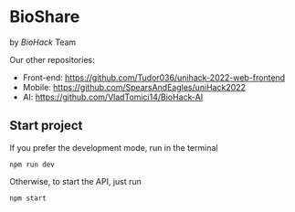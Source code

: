 # BioShare
by *BioHack* Team

Our other repositories:
- Front-end: https://github.com/Tudor036/unihack-2022-web-frontend
- Mobile: https://github.com/SpearsAndEagles/uniHack2022
- AI: https://github.com/VladTomici14/BioHack-AI

## Start project 

If you prefer the development mode, run in the terminal 
```
npm run dev
```

Otherwise, to start the API, just run 
```
npm start
```
